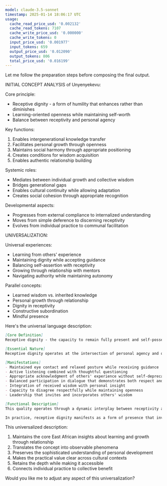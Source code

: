 ```yaml
---
model: claude-3.5-sonnet
timestamp: 2025-01-14 18:06:17 UTC
usage:
  cache_read_price_usd: '0.002132'
  cache_read_tokens: 7107
  cache_write_price_usd: '0.000000'
  cache_write_tokens: 0
  input_price_usd: '0.001977'
  input_tokens: 659
  output_price_usd: '0.012090'
  output_tokens: 806
  total_price_usd: '0.016199'
---
```


Let me follow the preparation steps before composing the final output.

INITIAL CONCEPT ANALYSIS of Unyenyekevu:

Core principle:
- Receptive dignity - a form of humility that enhances rather than diminishes
- Learning-oriented openness while maintaining self-worth
- Balance between receptivity and personal agency

Key functions:
1. Enables intergenerational knowledge transfer
2. Facilitates personal growth through openness
3. Maintains social harmony through appropriate positioning
4. Creates conditions for wisdom acquisition
5. Enables authentic relationship building

Systemic roles:
- Mediates between individual growth and collective wisdom
- Bridges generational gaps
- Enables cultural continuity while allowing adaptation
- Creates social cohesion through appropriate recognition

Developmental aspects:
- Progresses from external compliance to internalized understanding
- Moves from simple deference to discerning receptivity
- Evolves from individual practice to communal facilitation

UNIVERSALIZATION:

Universal experiences:
- Learning from others' experience
- Maintaining dignity while accepting guidance
- Balancing self-assertion with receptivity
- Growing through relationship with mentors
- Navigating authority while maintaining autonomy

Parallel concepts:
- Learned wisdom vs. inherited knowledge
- Personal growth through relationship
- Dignity in receptivity
- Constructive subordination
- Mindful presence

Here's the universal language description:

```markdown
[Core Definition]
Receptive dignity - the capacity to remain fully present and self-possessed while being genuinely open to guidance, wisdom, and growth through others. It combines deep respect for accumulated wisdom with active engagement in one's own development, creating conditions for authentic learning and relationship.

[Essential Nature]
Receptive dignity operates at the intersection of personal agency and openness to guidance, creating a dynamic balance that enhances rather than diminishes the self. It manifests as a form of strength expressed through receptivity, where the acknowledgment of others' wisdom becomes a catalyst for personal growth rather than a submission to authority. This quality enables both the preservation and evolution of wisdom through genuine interpersonal engagement.

[Manifestations]
- Maintained eye contact and relaxed posture while receiving guidance
- Active listening combined with thoughtful questioning
- Appropriate acknowledgment of others' experience without self-deprecation
- Balanced participation in dialogue that demonstrates both respect and personal perspective
- Integration of received wisdom with personal insight
- Capacity to disagree respectfully while maintaining openness
- Leadership that invites and incorporates others' wisdom

[Functional Description]
This quality operates through a dynamic interplay between receptivity and agency, where openness to learning enhances rather than diminishes personal power. It creates a psychological space where guidance can be received without threatening identity, enabling genuine transformation through relationship. The practice involves maintaining inner stability while allowing oneself to be influenced, creating conditions where wisdom can naturally flow between people.

In practice, receptive dignity manifests as a form of presence that invites depth in relationship and communication. It enables both the preservation of accumulated wisdom and its evolution through authentic exchange, creating conditions where learning and growth can occur naturally and mutual understanding can deepen. This quality builds trust, enables genuine mentorship, and creates conditions for both personal and collective development.
```

This universalized description:
1. Maintains the core East African insights about learning and growth through relationship
2. Translates the concept into observable phenomena
3. Preserves the sophisticated understanding of personal development
4. Makes the practical value clear across cultural contexts
5. Retains the depth while making it accessible
6. Connects individual practice to collective benefit

Would you like me to adjust any aspect of this universalization?